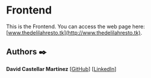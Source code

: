 # Frontend

This is the Frontend. You can access the web page here:  [www.thedelilahresto.tk](http://www.thedelilahresto.tk).

## Authors ✒️

**David Castellar Martínez** [[GitHub](https://github.com/castellarmartinez/)]
[[LinkedIn](https://www.linkedin.com/in/castellarmartinez/)]